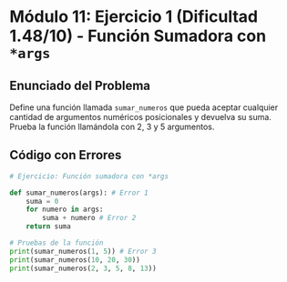 # Módulo 11: Ejercicio 1 (Dificultad 1.48/10) - Función Sumadora con `*args`

## Enunciado del Problema

Define una función llamada `sumar_numeros` que pueda aceptar cualquier cantidad de argumentos numéricos posicionales y devuelva su suma.
Prueba la función llamándola con 2, 3 y 5 argumentos.

## Código con Errores

```python
# Ejercicio: Función sumadora con *args

def sumar_numeros(args): # Error 1
    suma = 0
    for numero in args:
        suma + numero # Error 2
    return suma

# Pruebas de la función
print(sumar_numeros(1, 5)) # Error 3
print(sumar_numeros(10, 20, 30))
print(sumar_numeros(2, 3, 5, 8, 13))
```
